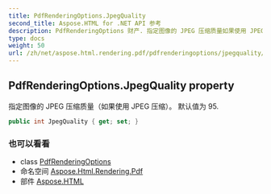 ```yaml
---
title: PdfRenderingOptions.JpegQuality
second_title: Aspose.HTML for .NET API 参考
description: PdfRenderingOptions 财产. 指定图像的 JPEG 压缩质量如果使用 JPEG 压缩 默认值为 95.
type: docs
weight: 50
url: /zh/net/aspose.html.rendering.pdf/pdfrenderingoptions/jpegquality/
---
```

## PdfRenderingOptions.JpegQuality property

指定图像的 JPEG 压缩质量（如果使用 JPEG 压缩）。 默认值为 95.

```csharp
public int JpegQuality { get; set; }
```

### 也可以看看

* class [PdfRenderingOptions](../)
* 命名空间 [Aspose.Html.Rendering.Pdf](../../pdfrenderingoptions/)
* 部件 [Aspose.HTML](../../../)


